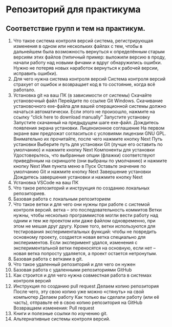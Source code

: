 # Репозиторий для практикума
## Соответствие групп и тем на практикум.

1. Что такое система контроля версий
система, регистрирующая изменения в одном или нескольких файлах с тем, чтобы в дальнейшем была возможность вернуться к определённым старым версиям этих файлов (типичный пример: выложили версию в проду, начали работу над новыми фичами и вдруг обнаружились ошибки. Нужно не потеряв новых наработок вернуться к рабочей версии, исправить ошибки).
2. Для чего нужна система контроля версий
Система контроля версий страхует от ошибок и возвращает код в то состояние, когда всё работало.
3. Установка git на ваш ПК (в зависимости от системы)
Скачайте установочный файл
Перейдите по ссылке Git Windows. Скачивание установочного exe-файла для вашей операционной системы должно начаться автоматически. Если этого не произошло, нажмите на ссылку “click here to download manually”
Запустите установку
Запустите скачанный на предыдущем шаге exe-файл. Дождитесь появления экрана установки.
Лицензионное соглашение
На первом экране вам предложат согласиться с условиями лицензии GNU GPL. Внимательно их прочитайте, после чего нажмите кнопку Next
Путь установки
Выберите путь для установки Git (лучше его оставить по умолчанию) и нажмите кнопку Next
Компоненты для установки
Удостоверьтесь, что выбранные опции (флажки) соответствуют приведённым на скриншоте (они выбраны по умолчанию) и нажмите кнопку Next 
Имя пункта меню в Пуск
Оставьте значение по умолчанию Git и нажмите кнопку Next
Завершение установки
Дождитесь завершения установки и нажмите кнопку Next
4. Установка VSCode на ваш ПК
5. Что такое репозиторий и инструкция по созданию локальных репозиториев.
6. Базовая работа с локальным репозиторием
7. Что такое ветки и для чего они нужны при работе с системой контроля версий.
ветка – это последовательность коммитов
Ветки нужны, чтобы несколько программистов могли вести работу над одним и тем же проектом или даже файлом одновременно, при этом не мешая друг другу.
Кроме того, ветки используются для тестирования экспериментальных функций: чтобы не повредить основному проекту, создается новая ветка специально для экспериментов. Если эксперимент удался, изменения с экспериментальной ветки переносятся на основную, если нет – новая ветка попросту удаляется, а проект остается нетронутым.
8. Базовая работа с ветками в git.
9. Что такое удаленный репозиторий и для чего он нужен
10. Базовая работа с удаленными репозиториями GitHub
11. Как строится и для чего нужна совместная работа в системах контроля версий
12. Инструкция по созданию pull request
Делаем копию репозитория
После чего, эту свою копию уже можно «стянуть» на свой компьютер
Делаем работу
Как только вы сделали работу (или её часть), отправьте её в свою копию репозитория на GitHub
Возвращаем изменения: Pull request
13. Книги и полезные ссылки по изучению git.
14. Альтернативные системы контроля версий.
